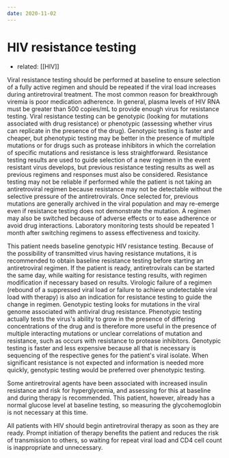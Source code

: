 ```yaml
---
date: 2020-11-02
---
```


# HIV resistance testing

- related: [[HIV]]

<!-- HIV resistance testing when, how, why -->

Viral resistance testing should be performed at baseline to ensure selection of a fully active regimen and should be repeated if the viral load increases during antiretroviral treatment. The most common reason for breakthrough viremia is poor medication adherence. In general, plasma levels of HIV RNA must be greater than 500 copies/mL to provide enough virus for resistance testing. Viral resistance testing can be genotypic (looking for mutations associated with drug resistance) or phenotypic (assessing whether virus can replicate in the presence of the drug). Genotypic testing is faster and cheaper, but phenotypic testing may be better in the presence of multiple mutations or for drugs such as protease inhibitors in which the correlation of specific mutations and resistance is less straightforward. Resistance testing results are used to guide selection of a new regimen in the event resistant virus develops, but previous resistance testing results as well as previous regimens and responses must also be considered. Resistance testing may not be reliable if performed while the patient is not taking an antiretroviral regimen because resistance may not be detectable without the selective pressure of the antiretrovirals. Once selected for, previous mutations are generally archived in the viral population and may re-emerge even if resistance testing does not demonstrate the mutation. A regimen may also be switched because of adverse effects or to ease adherence or avoid drug interactions. Laboratory monitoring tests should be repeated 1 month after switching regimens to assess effectiveness and toxicity.

This patient needs baseline genotypic HIV resistance testing. Because of the possibility of transmitted virus having resistance mutations, it is recommended to obtain baseline resistance testing before starting an antiretroviral regimen. If the patient is ready, antiretrovirals can be started the same day, while waiting for resistance testing results, with regimen modification if necessary based on results. Virologic failure of a regimen (rebound of a suppressed viral load or failure to achieve undetectable viral load with therapy) is also an indication for resistance testing to guide the change in regimen. Genotypic testing looks for mutations in the viral genome associated with antiviral drug resistance. Phenotypic testing actually tests the virus's ability to grow in the presence of differing concentrations of the drug and is therefore more useful in the presence of multiple interacting mutations or unclear correlations of mutation and resistance, such as occurs with resistance to protease inhibitors. Genotypic testing is faster and less expensive because all that is necessary is sequencing of the respective genes for the patient's viral isolate. When significant resistance is not expected and information is needed more quickly, genotypic testing would be preferred over phenotypic testing.

Some antiretroviral agents have been associated with increased insulin resistance and risk for hyperglycemia, and assessing for this at baseline and during therapy is recommended. This patient, however, already has a normal glucose level at baseline testing, so measuring the glycohemoglobin is not necessary at this time.

All patients with HIV should begin antiretroviral therapy as soon as they are ready. Prompt initiation of therapy benefits the patient and reduces the risk of transmission to others, so waiting for repeat viral load and CD4 cell count is inappropriate and unnecessary.
